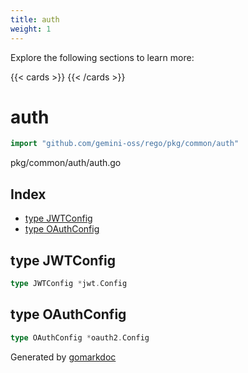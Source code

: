 ```yaml
---
title: auth
weight: 1
---
```

Explore the following sections to learn more:

{{< cards >}}
{{< /cards >}}

<!-- gomarkdoc:embed:start -->

<!-- Code generated by gomarkdoc. DO NOT EDIT -->

# auth

```go
import "github.com/gemini-oss/rego/pkg/common/auth"
```

pkg/common/auth/auth.go

## Index

- [type JWTConfig](<#JWTConfig>)
- [type OAuthConfig](<#OAuthConfig>)


<a name="JWTConfig"></a>
## type JWTConfig



```go
type JWTConfig *jwt.Config
```

<a name="OAuthConfig"></a>
## type OAuthConfig



```go
type OAuthConfig *oauth2.Config
```

Generated by [gomarkdoc](<https://github.com/princjef/gomarkdoc>)


<!-- gomarkdoc:embed:end -->
